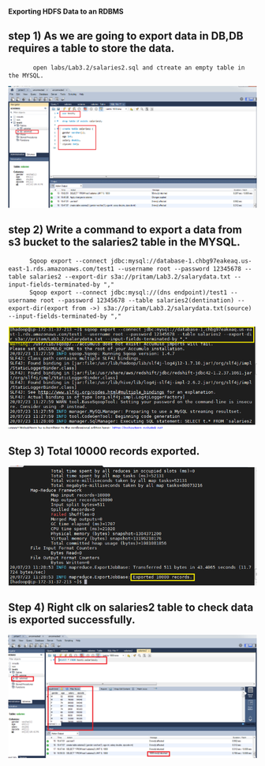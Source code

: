 **Exporting HDFS Data to an RDBMS**
## step 1) As we are going to export data in DB,DB requires a table to store the data.<br/>
           open labs/Lab3.2/salaries2.sql and ctreate an empty table in the MYSQL.
![](https://github.com/pritammajgaonkar/assignments026/blob/Big-data/big%20data/images/3.2/1.PNG)
## step 2) Write a command to export a data from s3 bucket to the salaries2 table in the MYSQL.
          Sqoop export --connect jdbc:mysql://database-1.chbg97eakeaq.us-east-1.rds.amazonaws.com/test1 --username root --password 12345678 --table salaries2 --export-dir s3a://pritam/Lab3.2/salarydata.txt --input-fields-terminated-by ","
          Sqoop export --connect jdbc:mysql://(dns endpoint)/test1 --username root --password 12345678 --table salaries2(dentination) --export-dir(export from ->) s3a://pritam/Lab3.2/salarydata.txt(source) --input-fields-terminated-by ","
![](https://github.com/pritammajgaonkar/assignments026/blob/Big-data/big%20data/images/3.2/2.PNG)
## Step 3) Total 10000 records exported.        
![](https://github.com/pritammajgaonkar/assignments026/blob/Big-data/big%20data/images/3.2/3.PNG)
## Step 4) Right clk on salaries2 table to check data is exported successfully.
![](https://github.com/pritammajgaonkar/assignments026/blob/Big-data/big%20data/images/3.2/4.PNG)
